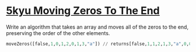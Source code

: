 # [5kyu Moving Zeros To The End](https://www.codewars.com/kata/moving-zeros-to-the-end)


Write an algorithm that takes an array and moves all of the zeros to the end, preserving the order of the other elements.

```python
moveZeros([false,1,0,1,2,0,1,3,"a"]) // returns[false,1,1,2,1,3,"a",0,0]
```